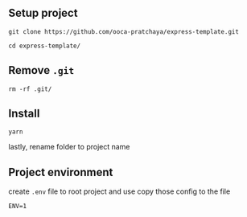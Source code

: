 
## Setup project

```
git clone https://github.com/ooca-pratchaya/express-template.git
```

```
cd express-template/
```
## Remove `.git`

```
rm -rf .git/
```

## Install
```
yarn
```

lastly, rename folder to project name

## Project environment 
create `.env` file to root project and use copy those config to the file
```
ENV=1
```

